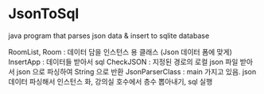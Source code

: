 # JsonToSql
java program that parses json data &amp; insert to sqlite database

RoomList, Room : 데이터 담을 인스턴스 용 클래스 (Json 데이터 폼에 맞게)
InsertApp : 데이터들 받아서 sql
CheckJSON : 지정된 경로의 로컬 json 파일 받아서 json 으로 파싱하여 String 으로 반환
JsonParserClass : main 가지고 있음. json 데이터 파싱해서 인스턴스 화, 강의실 호수에서 층수 뽑아내기, sql 실행
